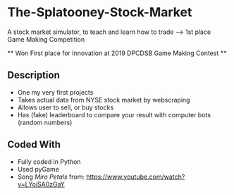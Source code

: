 # The-Splatooney-Stock-Market
A stock market simulator, to teach and learn how to trade --> 1st place Game Making Competition

** Won First place for Innovation at 2019 DPCDSB Game Making Contest **

## Description
- One my very first projects
- Takes actual data from NYSE stock market by webscraping
- Allows user to sell, or buy stocks
- Has (fake) leaderboard to compare your result with computer bots (random numbers)

## Coded With
- Fully coded in Python
- Used pyGame
- Song _Miro Petals_ from: https://www.youtube.com/watch?v=LYojSA0zGaY
